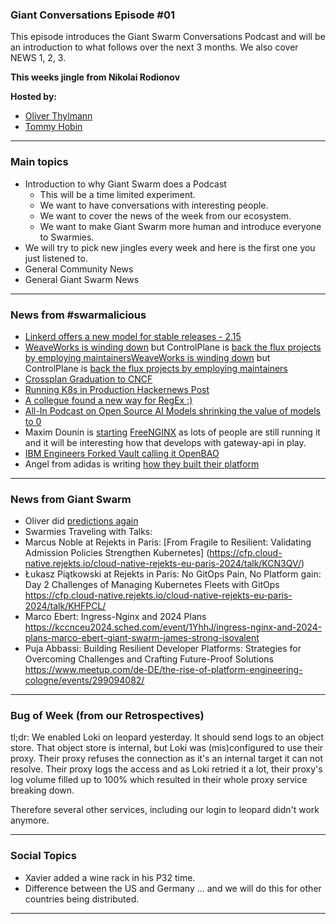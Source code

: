 
### Giant Conversations Episode #01

This episode introduces the Giant Swarm Conversations Podcast and will be an introduction to what follows over the next 3 months. We also cover NEWS 1, 2, 3.

**This weeks jingle from Nikolai Rodionov**

**Hosted by:** 

* [Oliver Thylmann](https://twitter.com/othylmann)
* [Tommy Hobin](https://twitter.com/tommyhobin)


------------------------------------------------------------------------------------------------------------------------------
### Main topics

* Introduction to why Giant Swarm does a Podcast
  * This will be a time limited experiment.
  * We want to have conversations with interesting people.
  * We want to cover the news of the week from our ecosystem.
  * We want to make Giant Swarm more human and introduce everyone to Swarmies.
* We will try to pick new jingles every week and here is the first one you just listened to.
* General Community News
* General Giant Swarm News
  
------------------------------------------------------------------------------------------------------------------------------

### News from #swarmalicious
* [Linkerd offers a new model for stable releases - 2.15](https://buoyant.io/blog/announcing-linkerd-2-15-vm-workloads-spiffe-identities)
* [WeaveWorks is winding down](https://twitter.com/monadic/status/1754530336120140116) but ControlPlane is [back the flux projects by employing maintainers](https://control-plane.io/posts/controlplane-backs-the-cncf-flux-project-by-employing-maintainers/)[WeaveWorks is winding down](https://twitter.com/monadic/status/1754530336120140116) but ControlPlane is [back the flux projects by employing maintainers](https://control-plane.io/posts/controlplane-backs-the-cncf-flux-project-by-employing-maintainers/)
* [Crossplan Graduation to CNCF](https://twitter.com/crossplane_io/status/1754533942143975494)
* [Running K8s in Production Hackernews Post](https://news.ycombinator.com/item?id=39272698)
* [A collegue found a new way for RegEx :)](https://pomsky-lang.org/)
* [All-In Podcast on Open Source AI Models shrinking the value of models to 0](https://youtu.be/FHO4hoXc75k?si=a-tLnM7j3RVbc8IA&t=2521)
* Maxim Dounin is [starting](https://mailman.nginx.org/pipermail/nginx-devel/2024-February/K5IC6VYO2PB7N4HRP2FUQIBIBCGP4WAU.html) [FreeNGINX](https://freenginx.org/) as lots of people are still running it and it will be interesting how that develops with gateway-api in play.
* [IBM Engineers Forked Vault calling it OpenBAO](https://thenewstack.io/meet-openbao-an-open-source-fork-of-hashicorp-vault/)
* Angel from adidas is writing [how they built their platform](https://medium.com/adidoescode/adidas-how-we-are-managing-a-container-platform-2-3-ce551abab337)


  
------------------------------------------------------------------------------------------------------------------------------

### News from Giant Swarm

* Oliver did [predictions again](https://www.giantswarm.io/blog/cloud-native-predictions-for-2024)
* Swarmies Traveling with Talks:
* Marcus Noble at Rejekts in Paris: [From Fragile to Resilient: Validating Admission Policies Strengthen Kubernetes]
(https://cfp.cloud-native.rejekts.io/cloud-native-rejekts-eu-paris-2024/talk/KCN3QV/)
* Łukasz Piątkowski at Rejekts in Paris: No GitOps Pain, No Platform gain: Day 2 Challenges of Managing Kubernetes Fleets with GitOps
https://cfp.cloud-native.rejekts.io/cloud-native-rejekts-eu-paris-2024/talk/KHFPCL/
* Marco Ebert: Ingress-Nginx and 2024 Plans
https://kccnceu2024.sched.com/event/1YhhJ/ingress-nginx-and-2024-plans-marco-ebert-giant-swarm-james-strong-isovalent
* Puja Abbassi: Building Resilient Developer Platforms: Strategies for Overcoming Challenges and Crafting Future-Proof Solutions
https://www.meetup.com/de-DE/the-rise-of-platform-engineering-cologne/events/299094082/


------------------------------------------------------------------------------------------------------------------------------


### Bug of Week (from our Retrospectives)
tl;dr: We enabled Loki on leopard yesterday. It should send logs to an object store. That object store is internal, but Loki was (mis)configured to use their proxy. Their proxy refuses the connection as it's an internal target it can not resolve. Their proxy logs the access and as Loki retried it a lot, their proxy's log volume filled up to 100% which resulted in their whole proxy service breaking down.

Therefore several other services, including our login to leopard didn't work anymore.

------------------------------------------------------------------------------------------------------------------------------

### Social Topics

* Xavier added a wine rack in his P32 time.
* Difference between the US and Germany ... and we will do this for other countries being distributed.

------------------------------------------------------------------------------------------------------------------------------

